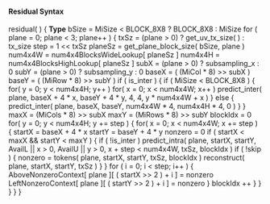 #### Residual Syntax

<div class="syntax">
residual( ) {                                                         <b>Type</b>
    bSize = MiSize < BLOCK_8X8 ? BLOCK_8X8 : MiSize
        for ( plane = 0; plane < 3; plane++ ) {
            txSz = (plane > 0) ? get_uv_tx_size( ) : tx_size
            step = 1 << txSz
            planeSz = get_plane_block_size( bSize, plane )
            num4x4W = num4x4BlocksWideLookup[ planeSz ]
            num4x4H = num4x4BlocksHighLookup[ planeSz ]
            subX = (plane > 0) ? subsampling_x : 0
            subY = (plane > 0) ? subsampling_y : 0
            baseX = ( (MiCol * 8) >> subX )
            baseY = ( (MiRow * 8) >> subY )
            if ( is_inter ) {
                if ( MiSize < BLOCK_8X8 ) {
                    for( y = 0; y < num4x4H; y++ )
                        for( x = 0; x < num4x4W; x++ )
                            predict_inter( plane, baseX + 4 * x,
                                           baseY + 4 * y, 4, 4,
                                           y * num4x4W + x )
                } else {
                    predict_inter( plane, baseX, baseY,
                                   num4x4W * 4, num4x4H * 4, 0 )
                }
            }
            maxX = (MiCols * 8) >> subX
            maxY = (MiRows * 8) >> subY
            blockIdx = 0
            for( y = 0; y < num4x4H; y += step ) {
                for( x = 0; x < num4x4W; x += step ) {
                    startX = baseX + 4 * x
                    startY = baseY + 4 * y
                    nonzero = 0
                    if ( startX < maxX && startY < maxY ) {
                        if ( !is_inter )
                            predict_intra( plane, startX, startY,
                                           AvailL || x > 0,
                                           AvailU || y > 0,
                                           x + step < num4x4W,
                                           txSz, blockIdx )
                        if ( !skip ) {
                            nonzero = tokens( plane, startX, startY,
                                              txSz, blockIdx )
                            reconstruct( plane, startX, startY, txSz )
                        }
                    }
                    for ( i = 0; i < step; i++ ) {
                        AboveNonzeroContext[ plane ][ ( startX >> 2 ) + i ] =
                        nonzero
                        LeftNonzeroContext[ plane ][ ( startY >> 2 ) + i ] =
                        nonzero
                    }
                    blockIdx ++
                }
            }
        }
    }
}

</div>

